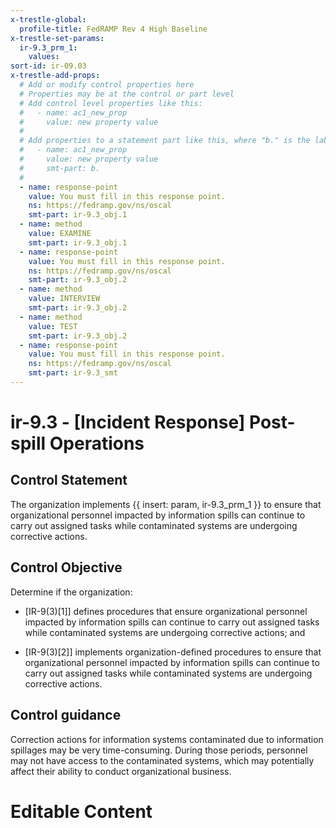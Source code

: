 ```yaml
---
x-trestle-global:
  profile-title: FedRAMP Rev 4 High Baseline
x-trestle-set-params:
  ir-9.3_prm_1:
    values:
sort-id: ir-09.03
x-trestle-add-props:
  # Add or modify control properties here
  # Properties may be at the control or part level
  # Add control level properties like this:
  #   - name: ac1_new_prop
  #     value: new property value
  #
  # Add properties to a statement part like this, where "b." is the label of the target statement part
  #   - name: ac1_new_prop
  #     value: new property value
  #     smt-part: b.
  #
  - name: response-point
    value: You must fill in this response point.
    ns: https://fedramp.gov/ns/oscal
    smt-part: ir-9.3_obj.1
  - name: method
    value: EXAMINE
    smt-part: ir-9.3_obj.1
  - name: response-point
    value: You must fill in this response point.
    ns: https://fedramp.gov/ns/oscal
    smt-part: ir-9.3_obj.2
  - name: method
    value: INTERVIEW
    smt-part: ir-9.3_obj.2
  - name: method
    value: TEST
    smt-part: ir-9.3_obj.2
  - name: response-point
    value: You must fill in this response point.
    ns: https://fedramp.gov/ns/oscal
    smt-part: ir-9.3_smt
---
```


# ir-9.3 - \[Incident Response\] Post-spill Operations

## Control Statement

The organization implements {{ insert: param, ir-9.3_prm_1 }} to ensure that organizational personnel impacted by information spills can continue to carry out assigned tasks while contaminated systems are undergoing corrective actions.

## Control Objective

Determine if the organization:

- \[IR-9(3)[1]\] defines procedures that ensure organizational personnel impacted by information spills can continue to carry out assigned tasks while contaminated systems are undergoing corrective actions; and

- \[IR-9(3)[2]\] implements organization-defined procedures to ensure that organizational personnel impacted by information spills can continue to carry out assigned tasks while contaminated systems are undergoing corrective actions.

## Control guidance

Correction actions for information systems contaminated due to information spillages may be very time-consuming. During those periods, personnel may not have access to the contaminated systems, which may potentially affect their ability to conduct organizational business.

# Editable Content

<!-- Make additions and edits below -->
<!-- The above represents the contents of the control as received by the profile, prior to additions. -->
<!-- If the profile makes additions to the control, they will appear below. -->
<!-- The above markdown may not be edited but you may edit the content below, and/or introduce new additions to be made by the profile. -->
<!-- If there is a yaml header at the top, parameter values may be edited. Use --set-parameters to incorporate the changes during assembly. -->
<!-- The content here will then replace what is in the profile for this control, after running profile-assemble. -->
<!-- The added parts in the profile for this control are below.  You may edit them and/or add new ones. -->
<!-- Each addition must have a heading either of the form ## Control my_addition_name -->
<!-- or ## Part a. (where the a. refers to one of the control statement labels.) -->
<!-- "## Control" parts are new parts added after the statement part. -->
<!-- "## Part" parts are new parts added into the top-level statement part with that label. -->
<!-- Subparts may be added with nested hash levels of the form ### My Subpart Name -->
<!-- underneath the parent ## Control or ## Part being added -->
<!-- See https://ibm.github.io/compliance-trestle/tutorials/ssp_profile_catalog_authoring/ssp_profile_catalog_authoring for guidance. -->
